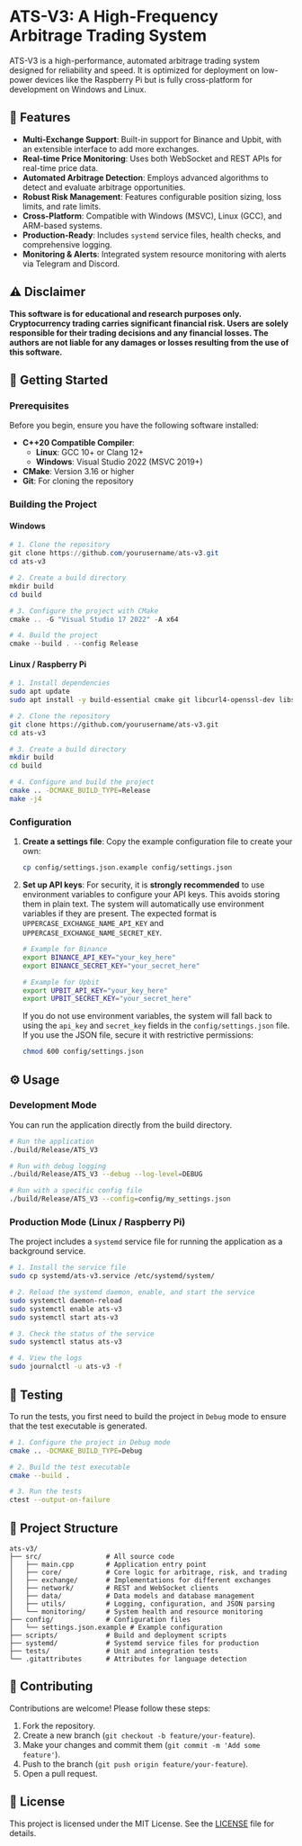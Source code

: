 # ATS-V3: A High-Frequency Arbitrage Trading System

ATS-V3 is a high-performance, automated arbitrage trading system designed for reliability and speed. It is optimized for deployment on low-power devices like the Raspberry Pi but is fully cross-platform for development on Windows and Linux.

## 🚀 Features

- **Multi-Exchange Support**: Built-in support for Binance and Upbit, with an extensible interface to add more exchanges.
- **Real-time Price Monitoring**: Uses both WebSocket and REST APIs for real-time price data.
- **Automated Arbitrage Detection**: Employs advanced algorithms to detect and evaluate arbitrage opportunities.
- **Robust Risk Management**: Features configurable position sizing, loss limits, and rate limits.
- **Cross-Platform**: Compatible with Windows (MSVC), Linux (GCC), and ARM-based systems.
- **Production-Ready**: Includes `systemd` service files, health checks, and comprehensive logging.
- **Monitoring & Alerts**: Integrated system resource monitoring with alerts via Telegram and Discord.

## ⚠️ Disclaimer

**This software is for educational and research purposes only. Cryptocurrency trading carries significant financial risk. Users are solely responsible for their trading decisions and any financial losses. The authors are not liable for any damages or losses resulting from the use of this software.**

## 🏁 Getting Started

### Prerequisites

Before you begin, ensure you have the following software installed:

- **C++20 Compatible Compiler**:
  - **Linux**: GCC 10+ or Clang 12+
  - **Windows**: Visual Studio 2022 (MSVC 2019+)
- **CMake**: Version 3.16 or higher
- **Git**: For cloning the repository

### Building the Project

#### Windows
```powershell
# 1. Clone the repository
git clone https://github.com/yourusername/ats-v3.git
cd ats-v3

# 2. Create a build directory
mkdir build
cd build

# 3. Configure the project with CMake
cmake .. -G "Visual Studio 17 2022" -A x64

# 4. Build the project
cmake --build . --config Release
```

#### Linux / Raspberry Pi
```bash
# 1. Install dependencies
sudo apt update
sudo apt install -y build-essential cmake git libcurl4-openssl-dev libsqlite3-dev pkg-config

# 2. Clone the repository
git clone https://github.com/yourusername/ats-v3.git
cd ats-v3

# 3. Create a build directory
mkdir build
cd build

# 4. Configure and build the project
cmake .. -DCMAKE_BUILD_TYPE=Release
make -j4
```

### Configuration

1.  **Create a settings file**: Copy the example configuration file to create your own:
    ```bash
    cp config/settings.json.example config/settings.json
    ```
2.  **Set up API keys**: For security, it is **strongly recommended** to use environment variables to configure your API keys. This avoids storing them in plain text. The system will automatically use environment variables if they are present. The expected format is `UPPERCASE_EXCHANGE_NAME_API_KEY` and `UPPERCASE_EXCHANGE_NAME_SECRET_KEY`.

    ```bash
    # Example for Binance
    export BINANCE_API_KEY="your_key_here"
    export BINANCE_SECRET_KEY="your_secret_here"

    # Example for Upbit
    export UPBIT_API_KEY="your_key_here"
    export UPBIT_SECRET_KEY="your_secret_here"
    ```
    If you do not use environment variables, the system will fall back to using the `api_key` and `secret_key` fields in the `config/settings.json` file. If you use the JSON file, secure it with restrictive permissions:
    ```bash
    chmod 600 config/settings.json
    ```

## ⚙️ Usage

### Development Mode
You can run the application directly from the build directory.

```bash
# Run the application
./build/Release/ATS_V3

# Run with debug logging
./build/Release/ATS_V3 --debug --log-level=DEBUG

# Run with a specific config file
./build/Release/ATS_V3 --config=config/my_settings.json
```

### Production Mode (Linux / Raspberry Pi)
The project includes a `systemd` service file for running the application as a background service.

```bash
# 1. Install the service file
sudo cp systemd/ats-v3.service /etc/systemd/system/

# 2. Reload the systemd daemon, enable, and start the service
sudo systemctl daemon-reload
sudo systemctl enable ats-v3
sudo systemctl start ats-v3

# 3. Check the status of the service
sudo systemctl status ats-v3

# 4. View the logs
sudo journalctl -u ats-v3 -f
```

## 🧪 Testing

To run the tests, you first need to build the project in `Debug` mode to ensure that the test executable is generated.

```bash
# 1. Configure the project in Debug mode
cmake .. -DCMAKE_BUILD_TYPE=Debug

# 2. Build the test executable
cmake --build .

# 3. Run the tests
ctest --output-on-failure
```

## 📁 Project Structure

```
ats-v3/
├── src/                # All source code
│   ├── main.cpp        # Application entry point
│   ├── core/           # Core logic for arbitrage, risk, and trading
│   ├── exchange/       # Implementations for different exchanges
│   ├── network/        # REST and WebSocket clients
│   ├── data/           # Data models and database management
│   ├── utils/          # Logging, configuration, and JSON parsing
│   └── monitoring/     # System health and resource monitoring
├── config/             # Configuration files
│   └── settings.json.example # Example configuration
├── scripts/            # Build and deployment scripts
├── systemd/            # Systemd service files for production
├── tests/              # Unit and integration tests
└── .gitattributes      # Attributes for language detection
```

## 🤝 Contributing

Contributions are welcome! Please follow these steps:

1.  Fork the repository.
2.  Create a new branch (`git checkout -b feature/your-feature`).
3.  Make your changes and commit them (`git commit -m 'Add some feature'`).
4.  Push to the branch (`git push origin feature/your-feature`).
5.  Open a pull request.

## 📄 License

This project is licensed under the MIT License. See the [LICENSE](LICENSE) file for details.
